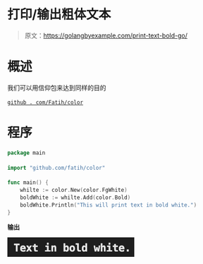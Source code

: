 # 打印/输出粗体文本

> 原文：<https://golangbyexample.com/print-text-bold-go/>

# **概述**

我们可以用信仰包来达到同样的目的

[`github . com/Fatih/color`](https://github.com/fatih/color)

# **程序**

```go
package main

import "github.com/fatih/color"

func main() {
    whilte := color.New(color.FgWhite)
    boldWhite := whilte.Add(color.Bold)
    boldWhite.Println("This will print text in bold white.")
}
```

**输出**

![](img/a60bfb1e239c23e59b81528874806bee.png)